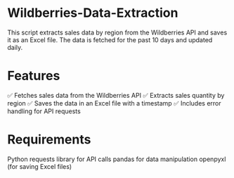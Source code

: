 # Wildberries-Data-Extraction

This script extracts sales data by region from the Wildberries API and saves it as an Excel file. The data is fetched for the past 10 days and updated daily.

# Features
✅ Fetches sales data from the Wildberries API
✅ Extracts sales quantity by region
✅ Saves the data in an Excel file with a timestamp
✅ Includes error handling for API requests

# Requirements
Python 
requests library for API calls
pandas for data manipulation
openpyxl (for saving Excel files)

